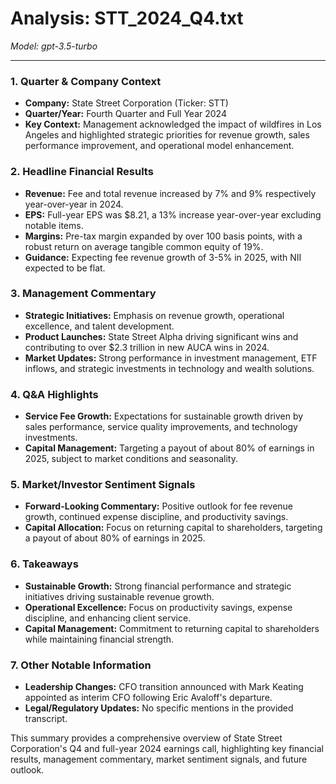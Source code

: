 # Analysis: STT_2024_Q4.txt

*Model: gpt-3.5-turbo*

---

### 1. Quarter & Company Context
- **Company:** State Street Corporation (Ticker: STT)
- **Quarter/Year:** Fourth Quarter and Full Year 2024
- **Key Context:** Management acknowledged the impact of wildfires in Los Angeles and highlighted strategic priorities for revenue growth, sales performance improvement, and operational model enhancement.

### 2. Headline Financial Results
- **Revenue:** Fee and total revenue increased by 7% and 9% respectively year-over-year in 2024.
- **EPS:** Full-year EPS was $8.21, a 13% increase year-over-year excluding notable items.
- **Margins:** Pre-tax margin expanded by over 100 basis points, with a robust return on average tangible common equity of 19%.
- **Guidance:** Expecting fee revenue growth of 3-5% in 2025, with NII expected to be flat.

### 3. Management Commentary
- **Strategic Initiatives:** Emphasis on revenue growth, operational excellence, and talent development.
- **Product Launches:** State Street Alpha driving significant wins and contributing to over $2.3 trillion in new AUCA wins in 2024.
- **Market Updates:** Strong performance in investment management, ETF inflows, and strategic investments in technology and wealth solutions.

### 4. Q&A Highlights
- **Service Fee Growth:** Expectations for sustainable growth driven by sales performance, service quality improvements, and technology investments.
- **Capital Management:** Targeting a payout of about 80% of earnings in 2025, subject to market conditions and seasonality.

### 5. Market/Investor Sentiment Signals
- **Forward-Looking Commentary:** Positive outlook for fee revenue growth, continued expense discipline, and productivity savings.
- **Capital Allocation:** Focus on returning capital to shareholders, targeting a payout of about 80% of earnings in 2025.

### 6. Takeaways
- **Sustainable Growth:** Strong financial performance and strategic initiatives driving sustainable revenue growth.
- **Operational Excellence:** Focus on productivity savings, expense discipline, and enhancing client service.
- **Capital Management:** Commitment to returning capital to shareholders while maintaining financial strength.

### 7. Other Notable Information
- **Leadership Changes:** CFO transition announced with Mark Keating appointed as interim CFO following Eric Avaloff's departure.
- **Legal/Regulatory Updates:** No specific mentions in the provided transcript.

This summary provides a comprehensive overview of State Street Corporation's Q4 and full-year 2024 earnings call, highlighting key financial results, management commentary, market sentiment signals, and future outlook.